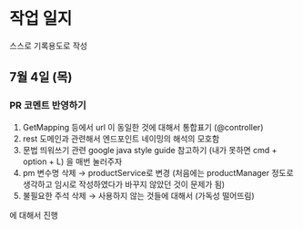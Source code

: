 # 작업 일지

스스로 기록용도로 작성

## 7월 4일 (목)

### PR 코멘트 반영하기

1. GetMapping 등에서 url 이 동일한 것에 대해서 통합표기 (@controller)
2. rest 도메인과 관련해서 엔드포인트 네이밍의 해석의 모호함
3. 문법 띄워쓰기 관련 google java style guide 참고하기 (내가 못하면 cmd + option + L) 을 매번 눌러주자
4. pm 변수명 삭제 → productService로 변경 (처음에는 productManager 정도로 생각하고 임시로 작성하였다가 바꾸지 않았던 것이 문제가 됨)
5. 불필요한 주석 삭제 → 사용하지 않는 것들에 대해서 (가독성 떨어뜨림)

에 대해서 진행

